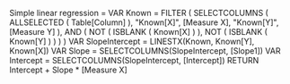 

Simple linear regression =
<pir>
VAR Known =
</pir>
    FILTER (
        SELECTCOLUMNS (
            ALLSELECTED ( Table[Column] ),
            "Known[X]", [Measure X],
            "Known[Y]", [Measure Y]
        ),
        AND (
            NOT ( ISBLANK ( Known[X] ) ),
            NOT ( ISBLANK ( Known[Y] ) )
       )
    )
VAR SlopeIntercept =
    LINESTX(Known, Known[Y], Known[X])
VAR Slope =
    SELECTCOLUMNS(SlopeIntercept, [Slope1])
VAR Intercept = 
    SELECTCOLUMNS(SlopeIntercept, [Intercept])
RETURN
    Intercept + Slope * [Measure X]
